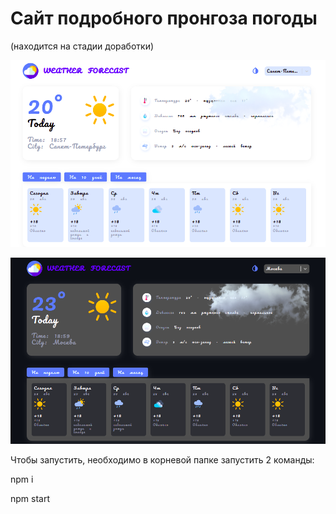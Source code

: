 # Сайт подробного пронгоза погоды 
(находится на стадии доработки)


![light theme](https://github.com/YZDmitriy/Weather-forecast-TypeScript-/blob/master/public/image/sp.pet.png)

![dark theme](https://github.com/YZDmitriy/Weather-forecast-TypeScript-/blob/master/public/image/moscow.png)


Чтобы запустить, необходимо в корневой папке запустить 2 команды:

npm i

npm start
